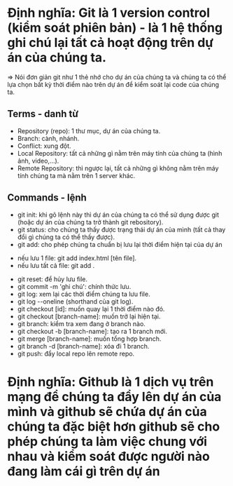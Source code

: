 # Định nghĩa: Git là 1 version control (kiểm soát phiên bản) - là 1 hệ thống ghi chú lại tất cả hoạt động trên dự án của chúng ta.

=> Nói đơn giản git như 1 thẻ nhớ cho dự án của chúng ta và chúng ta có thể lựa chọn bất kỳ thời điểm nào trên dự án để kiểm soát lại code của chúng ta.

## Terms - danh từ

- Repository (repo): 1 thư mục, dự án của chúng ta.
- Branch: cành, nhánh.
- Conflict: xung đột.
- Local Repository: tất cả những gì nằm trên máy tính của chúng ta (hình ảnh, video,...).
- Remote Repository: thì ngược lại, tất cả những gì không nằm trên máy tính chúng ta mà nằm trên 1 server khác.

## Commands - lệnh

- git init: khi gõ lệnh này thì dự án của chúng ta có thể sử dụng được git (hoặc dự án của chúng ta trở thành git rebository).
- git status: cho chúng ta thấy được trạng thái dự án của mình (tất cả thay đổi gì chúng ta có thể thấy được).
- git add: cho phép chúng ta chuẩn bị lưu lại thời điểm hiện tại của dự án

* nếu lưu 1 file: git add index.html [tên file].
* nếu lưu tất cả file: git add .

- git reset: để hủy lưu file.
- git commit -m 'ghi chú': chính thức lưu.
- git log: xem lại các thời điểm chúng ta lưu file.
- git log --oneline (shorthand của git log).
- git checkout [id]: muốn quay lại 1 thời điểm nào đó.
- git checkout [branch-name]: muốn trở lại hiện tại.
- git branch: kiểm tra xem đang ở branch nào.
- git checkout -b [branch-name]: tạo ra 1 branch mới.
- git merge [branch-name]: muốn tổng hợp branch.
- git branch -d [branch-name]: xóa đi 1 branch.
- git push: đẩy local repo lên remote repo.

# Định nghĩa: Github là 1 dịch vụ trên mạng để chúng ta đẩy lên dự án của mình và github sẽ chứa dự án của chúng ta đặc biệt hơn github sẽ cho phép chúng ta làm việc chung với nhau và kiểm soát được người nào đang làm cái gì trên dự án
